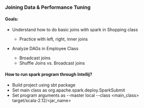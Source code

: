 ### Joining Data & Performance Tuning

#### Goals:
- Understand how to do basic joins with spark in Shopping class

    - Practice with left, right, inner joins

- Analyze DAGs in Employee Class
    - Broadcast joins
    - Shuffle Joins vs. Broadcast joins


#### How to run spark program through Intellij?
- Build project using
    sbt package
- Set main class as 
    org.apache.spark.deploy.SparkSubmit
- Set program arguments as
   --master local --class <main_class> target/scala-2.12/<jar_name>

